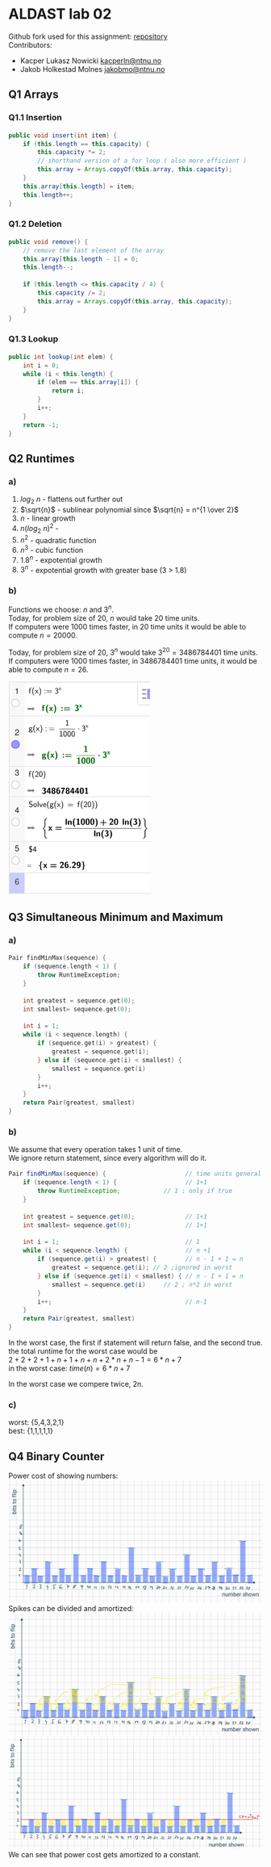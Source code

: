 # ALDAST lab 02
Github fork used for this assignment: [repository](https://github.com/nokacper24/aldast-lab02)  
Contributors: 
- Kacper Lukasz Nowicki [kacperln@ntnu.no](mailto:kacperln@ntnu.no)
- Jakob Holkestad Molnes [jakobmo@ntnu.no](mailto:jakobmo@ntnu.no)

## Q1 Arrays
### Q1.1 Insertion
``` java
public void insert(int item) {  
    if (this.length == this.capacity) {  
        this.capacity *= 2;  
        // shorthand version of a for loop ( also more efficient )
        this.array = Arrays.copyOf(this.array, this.capacity);  
    }  
    this.array[this.length] = item;  
    this.length++;  
}
```

### Q1.2 Deletion
``` java
public void remove() {  
    // remove the last element of the array  
    this.array[this.length - 1] = 0;  
    this.length--;  
  
    if (this.length <= this.capacity / 4) {  
        this.capacity /= 2;  
        this.array = Arrays.copyOf(this.array, this.capacity);  
    }  
}
```
<div style="page-break-after: always;"></div>

### Q1.3 Lookup
``` java
public int lookup(int elem) {  
    int i = 0;  
    while (i < this.length) {  
        if (elem == this.array[i]) {  
            return i;  
        }  
        i++;  
    }  
    return -1;  
}
```

## Q2 Runtimes
### a)
1. $log{_2}{\ n}$ - flattens out further out
2. $\sqrt{n}$ - sublinear polynomial since $\sqrt{n} = n^{1 \over 2}$ 
3. $n$ - linear growth
4. $n(log{_2}{\ n})^2$ - 
5. $n^2$ - quadratic function
6. $n^3$ - cubic function
7. $1.8^n$ - expotential growth
8. $3^n$ - expotential growth with greater base (3 > 1.8)

### b)
Functions we choose: $n$ and $3^n$.  
Today, for problem size of 20, $n$ would take 20 time units.  
If computers were 1000 times faster, in 20 time units it would be able to compute $n = 20000$.

Today, for problem size of 20, $3^n$ would take $3 ^{20} =3486784401$ time units.  
If computers were 1000 times faster, in $3486784401$ time units, it would be able to compute $n = 26$.  

![calculation](/screenshots/2b.png)  

## Q3 Simultaneous Minimum and Maximum
### a)
``` cpp
Pair findMinMax(sequence) {
	if (sequence.length < 1) {
		throw RuntimeException;
	}
	
	int greatest = sequence.get(0);
	int smallest= sequence.get(0);
	
	int i = 1;
	while (i < sequence.length) {
		if (sequence.get(i) > greatest) {
			greatest = sequence.get(i);
		} else if (sequence.get(i) < smallest) {
			smallest = sequence.get(i)
		}
		i++;
	}
	return Pair(greatest, smallest)
}
```

<div style="page-break-after: always;"></div>

### b)
We assume that every operation takes 1 unit of time.  
We ignore return statement, since every algorithm will do it.
``` java
Pair findMinMax(sequence) {                      // time units general
	if (sequence.length < 1) {                   // 1+1
		throw RuntimeException;            // 1 ; only if true
	}
	
	int greatest = sequence.get(0);              // 1+1
	int smallest= sequence.get(0);               // 1+1
	
	int i = 1;                                   // 1
	while (i < sequence.length) {                // n +1
		if (sequence.get(i) > greatest) {        // n - 1 + 1 = n
			greatest = sequence.get(i); // 2 ;ignored in worst
		} else if (sequence.get(i) < smallest) { // n - 1 + 1 = n
			smallest = sequence.get(i)     // 2 ; n*2 in worst 
		}
		i++;                                     // n-1
	}
	return Pair(greatest, smallest)
}
```

In the worst case, the first if statement will return false, and the second true.  
the total runtime for the worst case would be  
$2+2+2+1+n+1+n+n+2*n+n-1 = 6*n + 7$  
in the worst case: $time(n) = 6*n + 7$  

In the worst case we compere twice, 2n.

### c)
worst: {5,4,3,2,1}  
best: {1,1,1,1,1}

<div style="page-break-after: always;"></div>

## Q4 Binary Counter
Power cost of showing numbers:  
![](img/amortized1.jpg)  
Spikes can be divided and amortized:  
![](img/amortized2.jpg)  
![](img/amortized3.jpg)  
We can see that power cost gets amortized to a constant.